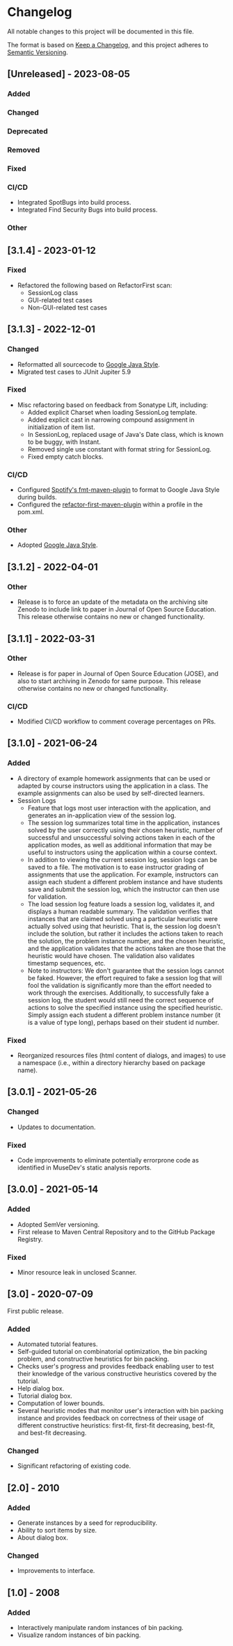 # Changelog
All notable changes to this project will be documented in this file.

The format is based on [Keep a Changelog](https://keepachangelog.com/en/1.0.0/),
and this project adheres to [Semantic Versioning](https://semver.org/spec/v2.0.0.html).

## [Unreleased] - 2023-08-05

### Added
  
### Changed

### Deprecated

### Removed

### Fixed

### CI/CD
* Integrated SpotBugs into build process.
* Integrated Find Security Bugs into build process.

### Other


## [3.1.4] - 2023-01-12

### Fixed
* Refactored the following based on RefactorFirst scan:
  * SessionLog class
  * GUI-related test cases
  * Non-GUI-related test cases


## [3.1.3] - 2022-12-01

### Changed
* Reformatted all sourcecode to [Google Java Style](https://google.github.io/styleguide/javaguide.html).
* Migrated test cases to JUnit Jupiter 5.9

### Fixed
* Misc refactoring based on feedback from Sonatype Lift, including:
  * Added explicit Charset when loading SessionLog template.
  * Added explicit cast in narrowing compound assignment in initialization of item list.
  * In SessionLog, replaced usage of Java's Date class, which is known to be buggy, with Instant.
  * Removed single use constant with format string for SessionLog. 
  * Fixed empty catch blocks.

### CI/CD
* Configured [Spotify's fmt-maven-plugin](https://github.com/spotify/fmt-maven-plugin) to format to Google Java Style during builds.
* Configured the [refactor-first-maven-plugin](https://github.com/jimbethancourt/RefactorFirst) within a profile in the pom.xml.

### Other
* Adopted [Google Java Style](https://google.github.io/styleguide/javaguide.html).


## [3.1.2] - 2022-04-01

### Other
* Release is to force an update of the metadata on the archiving site Zenodo to 
  include link to paper in Journal of Open Source Education. This release otherwise 
  contains no new or changed functionality.


## [3.1.1] - 2022-03-31

### Other
* Release is for paper in Journal of Open Source Education (JOSE), and also
  to start archiving in Zenodo for same purpose. This release otherwise contains
  no new or changed functionality.

### CI/CD
* Modified CI/CD workflow to comment coverage percentages on PRs.


## [3.1.0] - 2021-06-24

### Added
* A directory of example homework assignments that can be used or adapted by
  course instructors using the application in a class. The example assignments
  can also be used by self-directed learners.
* Session Logs
  * Feature that logs most user interaction with the application, and
    generates an in-application view of the session log. 
  * The session log summarizes total time in the application, instances 
    solved by the user correctly using their chosen heuristic, number of 
    successful and unsuccessful solving actions taken in each of the 
    application modes, as well as additional information that may be useful 
    to instructors using the application within a course context.
  * In addition to viewing the current session log, session logs can be
    saved to a file. The motivation is to ease instructor grading of 
    assignments that use the application. For example, instructors can
    assign each student a different problem instance and have students save
    and submit the session log, which the instructor can then use for 
    validation.
  * The load session log feature loads a session log, validates it, and displays
    a human readable summary. The validation verifies that instances that are
    claimed solved using a particular heuristic were actually solved using that
    heuristic. That is, the session log doesn't include the solution, but rather
    it includes the actions taken to reach the solution, the problem instance
    number, and the chosen heuristic, and the application validates that the actions
    taken are those that the heuristic would have chosen. The validation also
    validates timestamp sequences, etc.
  * Note to instructors: We don't guarantee that the session logs cannot be
    faked. However, the effort required to fake a session log that will fool the
    validation is significantly more than the effort needed to work through the
    exercises. Additionally, to successfully fake a session log, the student would
    still need the correct sequence of actions to solve the specified instance
    using the specified heuristic. Simply assign each student a different
    problem instance number (it is a value of type long), perhaps based on their 
    student id number.

### Fixed
* Reorganized resources files (html content of dialogs, and images)
  to use a namespace (i.e., within a directory hierarchy based on package name).
  

## [3.0.1] - 2021-05-26

### Changed
* Updates to documentation.

### Fixed
* Code improvements to eliminate potentially errorprone 
  code as identified in MuseDev's static analysis reports.


## [3.0.0] - 2021-05-14

### Added
* Adopted SemVer versioning.
* First release to Maven Central Repository and to the GitHub Package Registry.

### Fixed
* Minor resource leak in unclosed Scanner.


## [3.0] - 2020-07-09

First public release.

### Added
* Automated tutorial features.
* Self-guided tutorial on combinatorial optimization, the bin 
  packing problem, and constructive heuristics for bin packing.
* Checks user's progress and provides feedback enabling user to test 
  their knowledge of the various constructive heuristics covered by 
  the tutorial.
* Help dialog box.
* Tutorial dialog box.
* Computation of lower bounds.
* Several heuristic modes that monitor user's interaction with
  bin packing instance and provides feedback on correctness of their
  usage of different constructive heuristics: first-fit, first-fit decreasing,
  best-fit, and best-fit decreasing.
  
### Changed
* Significant refactoring of existing code.


## [2.0] - 2010

### Added
* Generate instances by a seed for reproducibility.
* Ability to sort items by size.
* About dialog box.

### Changed
* Improvements to interface.


## [1.0] - 2008

### Added
* Interactively manipulate random instances of bin packing.
* Visualize random instances of bin packing.
